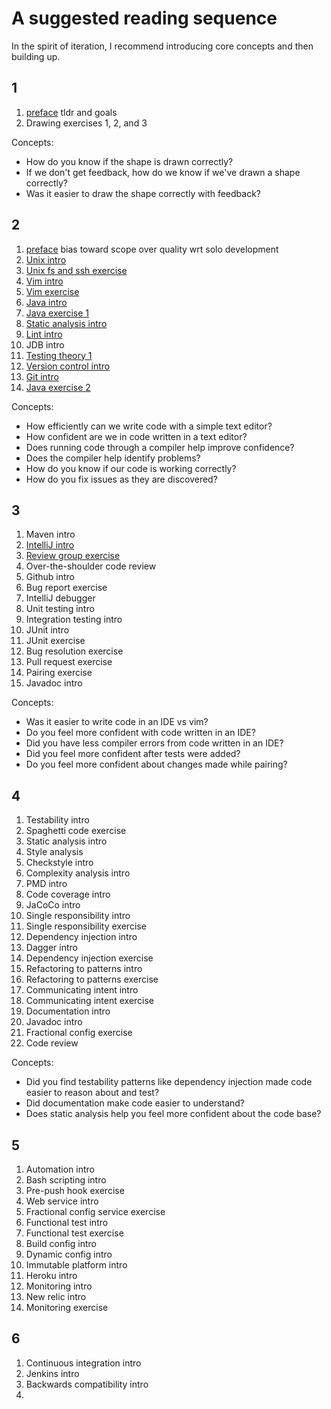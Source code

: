 # A suggested reading sequence

In the spirit of iteration, I recommend introducing core concepts and then building up.

## 1

1. [preface](preface.md) tldr and goals
1. Drawing exercises 1, 2, and 3

Concepts:

* How do you know if the shape is drawn correctly?
* If we don't get feedback, how do we know if we've drawn a shape correctly?
* Was it easier to draw the shape correctly with feedback?

## 2

1. [preface](preface.md) bias toward scope over quality wrt solo development
1. [Unix intro](tools/unix.md)
1. [Unix fs and ssh exercise](](exercises/unix.md))
1. [Vim intro](tools/vim.md)
1. [Vim exercise](tools/vim.md)
1. [Java intro](tools/java.md)
1. [Java exercise 1](exercises/java.md)
1. [Static analysis intro](static_analysis/README.md)
1. [Lint intro](static_analysis/lint.md)
1. JDB intro
1. [Testing theory 1](testing/README.md)
1. [Version control intro](version_control/README.md)
1. [Git intro](tools/git.md)
1. [Java exercise 2](exercises/java.md)

Concepts:
* How efficiently can we write code with a simple text editor?
* How confident are we in code written in a text editor?
* Does running code through a compiler help improve confidence?
* Does the compiler help identify problems?
* How do you know if our code is working correctly?
* How do you fix issues as they are discovered?

## 3

1. Maven intro
1. [IntelliJ intro](tools/intellij)
1. [Review group exercise](exercises/grouper.md)
1. Over-the-shoulder code review
1. Github intro
1. Bug report exercise
1. IntelliJ debugger
1. Unit testing intro
1. Integration testing intro
1. JUnit intro
1. JUnit exercise
1. Bug resolution exercise
1. Pull request exercise
1. Pairing exercise
1. Javadoc intro

Concepts:
* Was it easier to write code in an IDE vs vim?
* Do you feel more confident with code written in an IDE?
* Did you have less compiler errors from code written in an IDE?
* Did you feel more confident after tests were added?
* Do you feel more confident about changes made while pairing?

## 4

1. Testability intro
1. Spaghetti code exercise
1. Static analysis intro
1. Style analysis
1. Checkstyle intro
1. Complexity analysis intro
1. PMD intro
1. Code coverage intro
1. JaCoCo intro
1. Single responsibility intro
1. Single responsibility exercise
1. Dependency injection intro
1. Dagger intro
1. Dependency injection exercise
1. Refactoring to patterns intro
1. Refactoring to patterns exercise
1. Communicating intent intro
1. Communicating intent exercise
1. Documentation intro
1. Javadoc intro
1. Fractional config exercise
1. Code review

Concepts:
* Did you find testability patterns like dependency injection made code easier to reason about and test?
* Did documentation make code easier to understand?
* Does static analysis help you feel more confident about the code base?

## 5

1. Automation intro
1. Bash scripting intro
1. Pre-push hook exercise
1. Web service intro
1. Fractional config service exercise
1. Functional test intro
1. Functional test exercise
1. Build config intro
1. Dynamic config intro
1. Immutable platform intro
1. Heroku intro
1. Monitoring intro
1. New relic intro
1. Monitoring exercise

## 6

1. Continuous integration intro
1. Jenkins intro
1. Backwards compatibility intro
1. 







